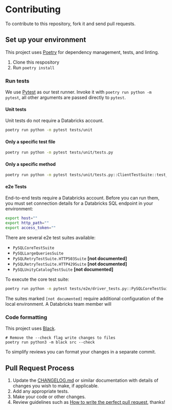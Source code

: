 # Contributing

To contribute to this repository, fork it and send pull requests.

## Set up your environment

This project uses [Poetry](https://python-poetry.org/) for dependency management, tests, and linting.

1. Clone this respository
2. Run `poetry install` 

### Run tests

We use [Pytest](https://docs.pytest.org/en/7.1.x/) as our test runner. Invoke it with `poetry run python -m pytest`, all other arguments are passed directly to `pytest`.

#### Unit tests

Unit tests do not require a Databricks account.

```bash
poetry run python -m pytest tests/unit
```
#### Only a specific test file

```bash
poetry run python -m pytest tests/unit/tests.py
```

#### Only a specific method

```bash
poetry run python -m pytest tests/unit/tests.py::ClientTestSuite::test_closing_connection_closes_commands
```

#### e2e Tests

End-to-end tests require a Databricks account. Before you can run them, you must set connection details for a Databricks SQL endpoint in your environment:

```bash
export host=""
export http_path=""
export access_token=""
```

There are several e2e test suites available:
- `PySQLCoreTestSuite`
- `PySQLLargeQueriesSuite`
- `PySQLRetryTestSuite.HTTP503Suite` **[not documented]**
- `PySQLRetryTestSuite.HTTP429Suite` **[not documented]**
- `PySQLUnityCatalogTestSuite` **[not documented]**

To execute the core test suite:

```bash
poetry run python -m pytest tests/e2e/driver_tests.py::PySQLCoreTestSuite
```

The suites marked `[not documented]` require additional configuration of the local environment. A Databricks team member will 
### Code formatting

This project uses [Black](https://pypi.org/project/black/).

```
# Remove the --check flag write changes to files
poetry run python3 -m black src --check
```

To simplify reviews you can format your changes in a separate commit.
## Pull Request Process

1. Update the [CHANGELOG.md](README.md) or similar documentation with details of changes you wish to make, if applicable.
2. Add any appropriate tests.
3. Make your code or other changes.
4. Review guidelines such as
   [How to write the perfect pull request][github-perfect-pr], thanks!

[github-perfect-pr]: https://blog.github.com/2015-01-21-how-to-write-the-perfect-pull-request/
